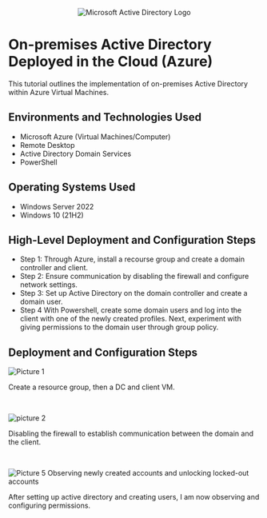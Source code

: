<p align="center">
<img src="https://i.imgur.com/pU5A58S.png" alt="Microsoft Active Directory Logo"/>
</p>

<h1>On-premises Active Directory Deployed in the Cloud (Azure)</h1>
This tutorial outlines the implementation of on-premises Active Directory within Azure Virtual Machines.<br />






<h2>Environments and Technologies Used</h2>

- Microsoft Azure (Virtual Machines/Computer)
- Remote Desktop
- Active Directory Domain Services
- PowerShell

<h2>Operating Systems Used </h2>

- Windows Server 2022
- Windows 10 (21H2)

<h2>High-Level Deployment and Configuration Steps</h2>

- Step 1: Through Azure, install a recourse group and create a domain controller and client. 
- Step 2: Ensure communication by disabling the firewall and configure network settings.
- Step 3: Set up Active Directory on the domain controller and create a domain user.
- Step 4 With Powershell, create some domain users and log into the client with one of the newly created profiles. Next, experiment with giving permissions to the domain user through group policy.

<h2>Deployment and Configuration Steps</h2>

![Picture 1](https://github.com/user-attachments/assets/536dbc2a-bb95-4871-9d1c-df85e2f1b5fc)

Create a resource group, then a DC and client VM.
</p>
<br />

![picture 2](https://github.com/user-attachments/assets/93f598ab-6674-4af4-aa2e-d78ad7591e36)

Disabling the firewall to establish communication between the domain and the client.
</p>
<br />

![Picture 5  Observing newly created accounts and unlocking locked-out accounts](https://github.com/user-attachments/assets/1a32fb82-b9f6-4ca4-a8f6-69fbe5d627c2)

After setting up active directory and creating users, I am now observing and configuring permissions.
<br />
